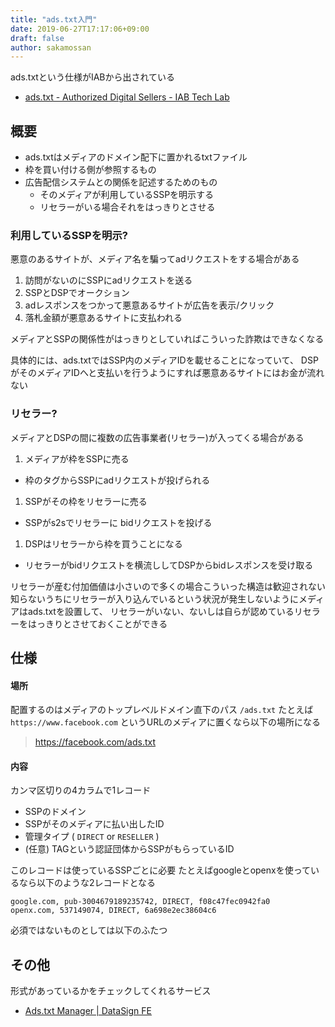 ```yaml
---
title: "ads.txt入門"
date: 2019-06-27T17:17:06+09:00
draft: false
author: sakamossan
---
```


ads.txtという仕様がIABから出されている

- [ads.txt - Authorized Digital Sellers - IAB Tech Lab](https://iabtechlab.com/ads-txt/)


## 概要

- ads.txtはメディアのドメイン配下に置かれるtxtファイル
- 枠を買い付ける側が参照するもの
- 広告配信システムとの関係を記述するためのもの
  - そのメディアが利用しているSSPを明示する
  - リセラーがいる場合それをはっきりとさせる


### 利用しているSSPを明示?

悪意のあるサイトが、メディア名を騙ってadリクエストをする場合がある

1. 訪問がないのにSSPにadリクエストを送る
1. SSPとDSPでオークション
1. adレスポンスをつかって悪意あるサイトが広告を表示/クリック
1. 落札金額が悪意あるサイトに支払われる

メディアとSSPの関係性がはっきりとしていればこういった詐欺はできなくなる

具体的には、ads.txtではSSP内のメディアIDを載せることになっていて、
DSPがそのメディアIDへと支払いを行うようにすれば悪意あるサイトにはお金が流れない


### リセラー?

メディアとDSPの間に複数の広告事業者(リセラー)が入ってくる場合がある

1. メディアが枠をSSPに売る
  - 枠のタグからSSPにadリクエストが投げられる
1. SSPがその枠をリセラーに売る
  - SSPがs2sでリセラーに bidリクエストを投げる
1. DSPはリセラーから枠を買うことになる
  - リセラーがbidリクエストを横流ししてDSPからbidレスポンスを受け取る

リセラーが産む付加価値は小さいので多くの場合こういった構造は歓迎されない
知らないうちにリセラーが入り込んでいるという状況が発生しないようにメディアはads.txtを設置して、
リセラーがいない、ないしは自らが認めているリセラーをはっきりとさせておくことができる


## 仕様

#### 場所

配置するのはメディアのトップレベルドメイン直下のパス `/ads.txt`
たとえば `https://www.facebook.com` というURLのメディアに置くなら以下の場所になる

> https://facebook.com/ads.txt


#### 内容

カンマ区切りの4カラムで1レコード

- SSPのドメイン
- SSPがそのメディアに払い出したID
- 管理タイプ ( `DIRECT` or `RESELLER` )
- (任意) TAGという認証団体からSSPがもらっているID

このレコードは使っているSSPごとに必要
たとえばgoogleとopenxを使っているなら以下のような2レコードとなる

```
google.com, pub-3004679189235742, DIRECT, f08c47fec0942fa0
openx.com, 537149074, DIRECT, 6a698e2ec38604c6
```

必須ではないものとしては以下のふたつ



## その他

形式があっているかをチェックしてくれるサービス

- [Ads.txt Manager | DataSign FE](https://fe.datasign.co/adstxt/)
